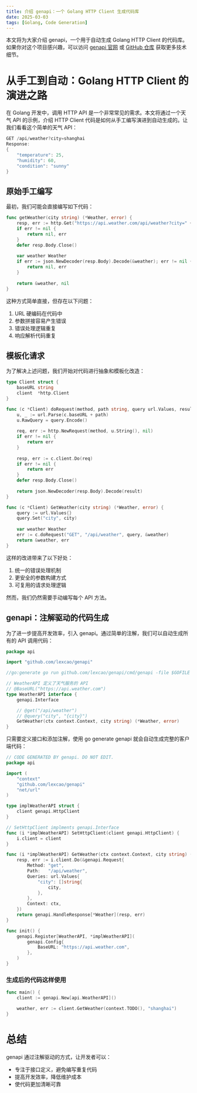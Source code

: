 ```yaml
---
title: 介绍 genapi：一个 Golang HTTP Client 生成代码库
date: 2025-03-03
tags: [Golang, Code Generation]
---
```


本文将为大家介绍 genapi，一个用于自动生成 Golang HTTP Client 的代码库。如果你对这个项目感兴趣，可以访问 [genapi 官网](https://lexcao.io/genapi/) 或 [GitHub 仓库](https://github.com/lexcao/genapi) 获取更多技术细节。

# 从手工到自动：Golang HTTP Client 的演进之路

在 Golang 开发中，调用 HTTP API 是一个非常常见的需求。本文将通过一个天气 API 的示例，介绍 HTTP Client 代码是如何从手工编写演进到自动生成的。让我们看看这个简单的天气 API：

```go
GET /api/weather?city=shanghai
Response:
{
    "temperature": 25,
    "humidity": 60,
    "condition": "sunny"
}
```

## 原始手工编写

最初，我们可能会直接编写如下代码：

```go
func getWeather(city string) (*Weather, error) {
    resp, err := http.Get("https://api.weather.com/api/weather?city=" + city)
    if err != nil {
        return nil, err
    }
    defer resp.Body.Close()
    
    var weather Weather
    if err := json.NewDecoder(resp.Body).Decode(&weather); err != nil {
        return nil, err
    }
    
    return &weather, nil
}
```

这种方式简单直接，但存在以下问题：
1. URL 硬编码在代码中
2. 参数拼接容易产生错误
3. 错误处理逻辑重复
4. 响应解析代码重复

## 模板化请求

为了解决上述问题，我们开始对代码进行抽象和模板化改造：

```go
type Client struct {
    baseURL string
    client  *http.Client
}

func (c *Client) doRequest(method, path string, query url.Values, result interface{}) error {
    u, _ := url.Parse(c.baseURL + path)
    u.RawQuery = query.Encode()
    
    req, err := http.NewRequest(method, u.String(), nil)
    if err != nil {
        return err
    }
    
    resp, err := c.client.Do(req)
    if err != nil {
        return err
    }
    defer resp.Body.Close()
    
    return json.NewDecoder(resp.Body).Decode(result)
}

func (c *Client) GetWeather(city string) (*Weather, error) {
    query := url.Values{}
    query.Set("city", city)
    
    var weather Weather
    err := c.doRequest("GET", "/api/weather", query, &weather)
    return &weather, err
}
```

这样的改进带来了以下好处：
1. 统一的错误处理机制
2. 更安全的参数构建方式
3. 可复用的请求处理逻辑

然而，我们仍然需要手动编写每个 API 方法。

## genapi：注解驱动的代码生成

为了进一步提高开发效率，引入 genapi。通过简单的注解，我们可以自动生成所有的 API 调用代码：

```go
package api

import "github.com/lexcao/genapi"

//go:generate go run github.com/lexcao/genapi/cmd/genapi -file $GOFILE

// WeatherAPI 定义了天气服务的 API
// @BaseURL("https://api.weather.com")
type WeatherAPI interface {
    genapi.Interface

    // @get("/api/weather")
    // @query("city", "{city}")
    GetWeather(ctx context.Context, city string) (*Weather, error)
}
```

只需要定义接口和添加注解，使用 go generate
genapi 就会自动生成完整的客户端代码：

```go
// CODE GENERATED BY genapi. DO NOT EDIT.
package api

import (
	"context"
	"github.com/lexcao/genapi"
	"net/url"
)

type implWeatherAPI struct {
	client genapi.HttpClient
}

// SetHttpClient implments genapi.Interface
func (i *implWeatherAPI) SetHttpClient(client genapi.HttpClient) {
	i.client = client
}

func (i *implWeatherAPI) GetWeather(ctx context.Context, city string) (*Weather, error) {
	resp, err := i.client.Do(&genapi.Request{
		Method: "get",
		Path:   "/api/weather",
		Queries: url.Values{
			"city": []string{
				city,
			},
		},
		Context: ctx,
	})
	return genapi.HandleResponse[*Weather](resp, err)
}

func init() {
	genapi.Register[WeatherAPI, *implWeatherAPI](
		genapi.Config{
			BaseURL: "https://api.weather.com",
		},
	)
}
```

### 生成后的代码这样使用

```go
func main() {
    client := genapi.New[api.WeatherAPI]()

    weather, err := client.GetWeather(context.TODO(), "shanghai")
}

```

# 总结

genapi 通过注解驱动的方式，让开发者可以：
- 专注于接口定义，避免编写重复代码
- 提高开发效率，降低维护成本
- 使代码更加清晰可靠
